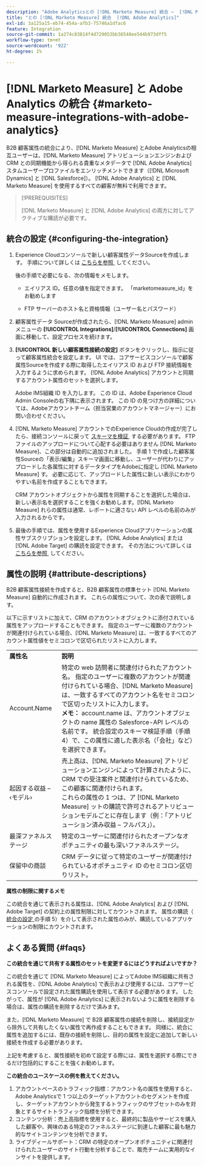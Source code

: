 ```yaml
---
description: "Adobe Analyticsとの [!DNL Marketo Measure] 統合 –  [!DNL Marketo Measure]"
title: "との [!DNL Marketo Measure] 統合  [!DNL Adobe Analytics]"
exl-id: 3a125a15-eb74-454a-afb3-75746a1dfac6
feature: Integration
source-git-commit: 1a274c83814f4d729053bb36548ee544b973dff5
workflow-type: tm+mt
source-wordcount: '922'
ht-degree: 1%

---
```


# [!DNL Marketo Measure] と Adobe Analytics の統合 {#marketo-measure-integrations-with-adobe-analytics}

B2B 顧客属性の統合により、[!DNL Marketo Measure] とAdobe Analyticsの相互ユーザーは、[!DNL Marketo Measure] アトリビューションエンジンおよび CRM との同期機能から得られる貴重なメタデータで [!DNL Adobe Analytics] スタムユーザープロファイルをエンリッチメントできます（[!DNL Microsoft Dynamics] と [!DNL Salesforce]）。 [!DNL Adobe Analytics] と [!DNL Marketo Measure] を使用するすべての顧客が無料で利用できます。

>[!PREREQUISITES]
>
>[!DNL Marketo Measure] と [!DNL Adobe Analytics] の両方に対してアクティブな購読が必要です。

## 統合の設定 {#configuring-the-integration}

1. Experience Cloudコンソールで新しい顧客属性データSourceを作成します。 手順について詳しくは [&#x200B; こちらを参照 &#x200B;](https://experienceleague.adobe.com/docs/core-services/interface/services/customer-attributes/t-crs-usecase.html?lang=ja) してください。

   後の手順で必要になる、次の情報をメモします。

   * エイリアス ID。任意の値を指定できます。 「marketomeasure_id」をお勧めします

   * FTP サーバーのホスト名と資格情報（ユーザー名とパスワード）

1. 顧客属性データ Sourceが作成されたら、[!DNL Marketo Measure] admin メニューの **[!UICONTROL Integrations]**/**[!UICONTROL Connections]** 画面に移動して、設定プロセスを続けます。

1. **[!UICONTROL 新しい顧客属性接続の設定]** ボタンをクリックし、指示に従って顧客属性統合を設定します。 UI では、コアサービスコンソールで顧客属性Sourceを作成する際に取得したエイリアス ID および FTP 接続情報を入力するように求められます。 [!DNL Adobe Analytics] アカウントと同期するアカウント属性のセットを選択します。

   Adobe IMS組織 ID を入力します。 この ID は、Adobe Experience Cloud Admin Consoleの右下隅に表示されます。 この ID の見つけ方の詳細については、Adobeアカウントチーム（担当営業のアカウントマネージャー）にお問い合わせください。

1. [!DNL Marketo Measure] アカウントでのExperience Cloudの作成が完了したら、接続コンソールに戻って [&#x200B; スキーマを検証 &#x200B;](https://experienceleague.adobe.com/docs/core-services/interface/services/customer-attributes/validate-schema.html?lang=ja) する必要があります。 FTP ファイルのアップロードについて心配する必要はありません [!DNL Marketo Measure]、この部分は自動的に追加されました。 手順 1 で作成した顧客属性Sourceの「表示/編集」スキーマ画面に移動し、ユーザーが代わりにアップロードした各属性に対するデータタイプをAdobeに指定し [!DNL Marketo Measure] す。 必要に応じて、アップロードした属性に新しい表示にわかりやすい名前を作成することもできます。

   CRM アカウントオブジェクトから属性を同期することを選択した場合は、新しい表示名を選択することを強くお勧めします。[!DNL Marketo Measure] れらの属性は通常、レポートに適さない API レベルの名前のみが入力されるからです。

1. 最後の手順では、属性を使用するExperience Cloudアプリケーションの属性サブスクリプションを設定します。 [!DNL Adobe Analytics] または [!DNL Adobe Target] の購読を設定できます。  その方法について詳しくは [&#x200B; こちらを参照 &#x200B;](https://experienceleague.adobe.com/docs/core-services/interface/services/customer-attributes/subscription.html?lang=ja) してください。

## 属性の説明 {#attribute-descriptions}

B2B 顧客属性接続を作成すると、B2B 顧客属性の標準セット [!DNL Marketo Measure] 自動的に作成されます。 これらの属性について、次の表で説明します。

以下に示すリストに加えて、CRM のアカウントオブジェクトに添付されている属性をアップロードすることもできます。 指定のユーザーに複数のアカウントが関連付けられている場合、[!DNL Marketo Measure] は、一致するすべてのアカウント属性値をセミコロンで区切られたリストに入力します。

<table> 
 <colgroup> 
  <col> 
  <col> 
 </colgroup> 
 <tbody> 
  <tr> 
   <td><b>属性名</b></td> 
   <td><b>説明</b></td>
  </tr> 
  <tr> 
   <td>Account.Name</td> 
   <td>特定の web 訪問者に関連付けられたアカウント名。 指定のユーザーに複数のアカウントが関連付けられている場合、[!DNL Marketo Measure] は、一致するすべてのアカウント名をセミコロンで区切ったリストに入力します。<br/>
   <strong> メモ：</strong> account.name は、アカウントオブジェクトの name 属性の Salesforce-API レベルの名前です。 統合設定のスキーマ検証手順（手順 4）で、この属性に適した表示名（「会社」など）を選択できます。</td>
  </tr>
  <tr> 
   <td>起因する収益 – ‹モデル›</td> 
   <td>売上高は、[!DNL Marketo Measure] アトリビューションエンジンによって計算されたように、CRM での受注案件と関連付けられているため、この顧客に関連付けられます。<br/>
   これらの属性の 1 つは、ア [!DNL Marketo Measure] ットの購読で許可されるアトリビューションモデルごとに存在します（例：「アトリビューション済み収益 – フルパス」）。</td>
  </tr>
  <tr> 
   <td>最深ファネルステージ</td> 
   <td>特定のユーザーに関連付けられたオープンなオポチュニティの最も深いファネルステージ。</td>
  </tr>
  <tr> 
   <td>保留中の商談</td> 
   <td>CRM データに従って特定のユーザーが関連付けられているオポチュニティ ID のセミコロン区切りリスト。</td>
  </tr> 
 </tbody> 
</table>

**属性の制限に関するメモ**

この統合を通じて表示される属性は、[!DNL Adobe Analytics] および [!DNL Adobe Target] の契約上の属性制限に対してカウントされます。 属性の購読（[&#x200B; 統合の設定 &#x200B;](#configuring-the-integration) の手順 5）を介して表示された属性のみが、購読しているアプリケーションの制限にカウントされます。

## よくある質問 {#faqs}

**この統合を通じて共有する属性のセットを変更するにはどうすればよいですか？**

この統合を通じて [!DNL Marketo Measure] によってAdobe IMS組織に共有される属性を、[!DNL Adobe Analytics] で表示および使用するには、コアサービスコンソールで設定された属性購読を使用して表示する必要があります。 したがって、属性が [!DNL Adobe Analytics] に表示されないように属性を削除する場合は、属性の購読を削除するだけで済みます。

また、[!DNL Marketo Measure] で B2B 顧客属性の接続を削除し、接続設定から除外して共有したくない属性で再作成することもできます。 同様に、統合に属性を追加するには、既存の接続を削除し、目的の属性を設定に追加して新しい接続を作成する必要があります。

上記を考慮すると、属性接続を初めて設定する際には、属性を選択する際にできるだけ包括的にすることを強くお勧めします。

**この統合のユースケースの例を教えてください。**

1. アカウントベースのトラフィック指標：アカウント名の属性を使用すると、Adobe Analyticsで 1 つ以上のターゲットアカウントのセグメントを作成し、ターゲットアカウントから発生するトラフィックのサブセットのみを対象とするサイトトラフィック指標を分析できます。
1. コンテンツ分析：売上高指標を使用すると、最終的に製品やサービスを購入した顧客や、興味のある特定のファネルステージに到達した顧客に最も魅力的なサイトコンテンツを分析できます。
1. ライブディールサポート：CRM の特定のオープンオポチュニティに関連付けられたユーザーのサイト行動を分析することで、販売チームに実用的なインサイトを提供します。
